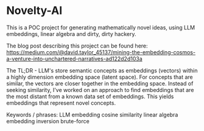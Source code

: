 # Novelty-AI
This is a POC project for generating mathematically novel ideas, using LLM embeddings, linear algebra and dirty, dirty hackery.

The blog post describing this project can be found here: https://medium.com/@david.taylor_45137/mining-the-embedding-cosmos-a-venture-into-unchartered-narratives-ad122d2d103a

The TL;DR - 
LLM's store semantic concepts as embeddings (vectors) within a highly dimension embedding space (latent space).
For concepts that are similar, the vectors are closer together in the embedding space.
Instead of seeking similarity, I've worked on an approach to find embeddings that are the most distant from a known data set of embeddings. This yields embeddings that represent novel concepts.

Keywords / phrases:
 LLM
 embedding
 cosine similarity
 linear algebra
 embedding inversion
 brute-force
